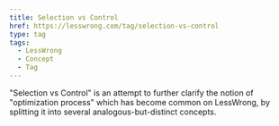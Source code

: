 ```yaml
---
title: Selection vs Control
href: https://lesswrong.com/tag/selection-vs-control
type: tag
tags:
  - LessWrong
  - Concept
  - Tag
---
```


"Selection vs Control" is an attempt to further clarify the notion of "optimization process" which has become common on LessWrong, by splitting it into several analogous-but-distinct concepts.